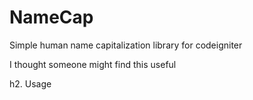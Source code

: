 NameCap
=======

Simple human name capitalization library for codeigniter

I thought someone might find this useful

h2. Usage
